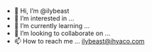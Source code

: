 - 👋 Hi, I’m @ilybeast
- 👀 I’m interested in ...
- 🌱 I’m currently learning ...
- 💞️ I’m looking to collaborate on ...
- 📫 How to reach me ... ilybeast@ihyaco.com

<!---
ilybeast/ilybeast is a ✨ special ✨ repository because its `README.md` (this file) appears on your GitHub profile.
You can click the Preview link to take a look at your changes.
--->
